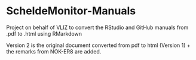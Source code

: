 # ScheldeMonitor-Manuals
Project on behalf of VLIZ to convert the RStudio and GitHub manuals from .pdf to .html using RMarkdown

Version 2 is the original document converted from pdf to html (Version 1) + the remarks from NOK-ER8 are added.
